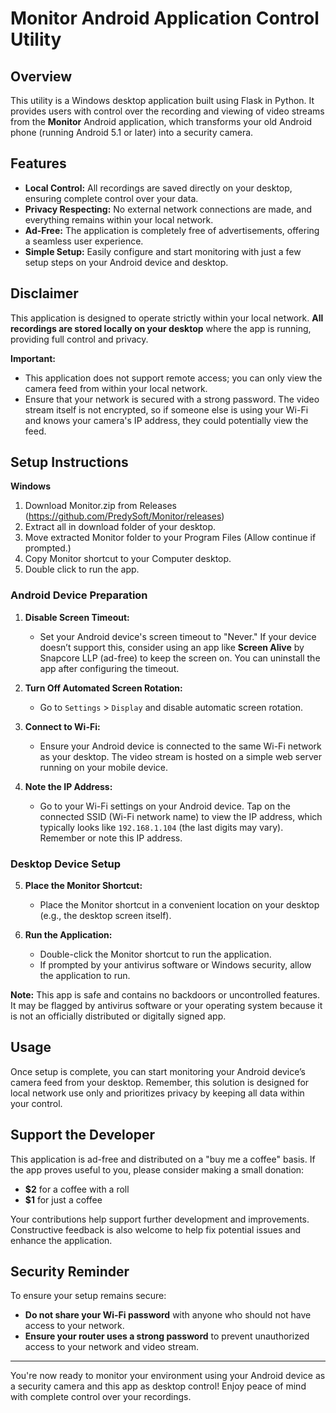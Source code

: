 # Monitor Android Application Control Utility

## Overview

This utility is a Windows desktop application built using Flask in Python. It provides users with control over the recording and viewing of video streams from the **Monitor** Android application, which transforms your old Android phone (running Android 5.1 or later) into a security camera.

## Features

- **Local Control:** All recordings are saved directly on your desktop, ensuring complete control over your data.
- **Privacy Respecting:** No external network connections are made, and everything remains within your local network.
- **Ad-Free:** The application is completely free of advertisements, offering a seamless user experience.
- **Simple Setup:** Easily configure and start monitoring with just a few setup steps on your Android device and desktop.

## Disclaimer

This application is designed to operate strictly within your local network. **All recordings are stored locally on your desktop** where the app is running, providing full control and privacy. 

**Important:**
- This application does not support remote access; you can only view the camera feed from within your local network.
- Ensure that your network is secured with a strong password. The video stream itself is not encrypted, so if someone else is using your Wi-Fi and knows your camera's IP address, they could potentially view the feed.

## Setup Instructions
**Windows**
1. Download Monitor.zip from Releases (https://github.com/PredySoft/Monitor/releases)
2. Extract all in download folder of your desktop.
3. Move extracted Monitor folder to your Program Files (Allow continue if prompted.)
4. Copy Monitor shortcut to your Computer desktop.
5. Double click to run the app.


### Android Device Preparation

1. **Disable Screen Timeout:**
   - Set your Android device's screen timeout to "Never." If your device doesn’t support this, consider using an app like **Screen Alive** by Snapcore LLP (ad-free) to keep the screen on. You can uninstall the app after configuring the timeout.

2. **Turn Off Automated Screen Rotation:**
   - Go to `Settings` > `Display` and disable automatic screen rotation.

3. **Connect to Wi-Fi:**
   - Ensure your Android device is connected to the same Wi-Fi network as your desktop. The video stream is hosted on a simple web server running on your mobile device.

4. **Note the IP Address:**
   - Go to your Wi-Fi settings on your Android device. Tap on the connected SSID (Wi-Fi network name) to view the IP address, which typically looks like `192.168.1.104` (the last digits may vary). Remember or note this IP address.

### Desktop Device Setup

5. **Place the Monitor Shortcut:**
   - Place the Monitor shortcut in a convenient location on your desktop (e.g., the desktop screen itself).

6. **Run the Application:**
   - Double-click the Monitor shortcut to run the application.
   - If prompted by your antivirus software or Windows security, allow the application to run.

**Note:** This app is safe and contains no backdoors or uncontrolled features. It may be flagged by antivirus software or your operating system because it is not an officially distributed or digitally signed app.

## Usage

Once setup is complete, you can start monitoring your Android device’s camera feed from your desktop. Remember, this solution is designed for local network use only and prioritizes privacy by keeping all data within your control.

## Support the Developer

This application is ad-free and distributed on a "buy me a coffee" basis. If the app proves useful to you, please consider making a small donation:
- **$2** for a coffee with a roll
- **$1** for just a coffee

Your contributions help support further development and improvements. Constructive feedback is also welcome to help fix potential issues and enhance the application.

## Security Reminder

To ensure your setup remains secure:
- **Do not share your Wi-Fi password** with anyone who should not have access to your network.
- **Ensure your router uses a strong password** to prevent unauthorized access to your network and video stream.

---

You're now ready to monitor your environment using your Android device as a security camera and this app as desktop control! Enjoy peace of mind with complete control over your recordings.
